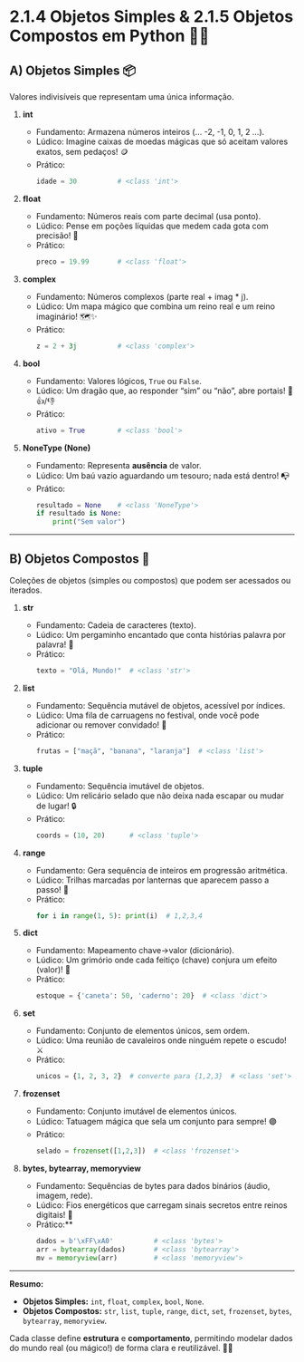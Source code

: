 # 2.1.4 Objetos Simples & 2.1.5 Objetos Compostos em Python 🐍✨

## A) Objetos Simples 📦  
Valores indivisíveis que representam uma única informação.

1. **int**  
   - Fundamento: Armazena números inteiros (… -2, -1, 0, 1, 2 …).  
   - Lúdico: Imagine caixas de moedas mágicas que só aceitam valores exatos, sem pedaços! 🪙  
   - Prático:  
     ```python
     idade = 30          # <class 'int'>
     ```

2. **float**  
   - Fundamento: Números reais com parte decimal (usa ponto).  
   - Lúdico: Pense em poções líquidas que medem cada gota com precisão! 🧪  
   - Prático:  
     ```python
     preco = 19.99       # <class 'float'>
     ```

3. **complex**  
   - Fundamento: Números complexos (parte real + imag * j).  
   - Lúdico: Um mapa mágico que combina um reino real e um reino imaginário! 🗺️✨  
   - Prático:  
     ```python
     z = 2 + 3j          # <class 'complex'>
     ```

4. **bool**  
   - Fundamento: Valores lógicos, `True` ou `False`.  
   - Lúdico: Um dragão que, ao responder “sim” ou “não”, abre portais! 🐉👍/👎  
   - Prático:  
     ```python
     ativo = True        # <class 'bool'>
     ```

5. **NoneType (None)**  
   - Fundamento: Representa **ausência** de valor.  
   - Lúdico: Um baú vazio aguardando um tesouro; nada está dentro! 📭  
   - Prático:  
     ```python
     resultado = None    # <class 'NoneType'>
     if resultado is None:
         print("Sem valor")
     ```

---

## B) Objetos Compostos 🧩  
Coleções de objetos (simples ou compostos) que podem ser acessados ou iterados.

1. **str**  
   - Fundamento: Cadeia de caracteres (texto).  
   - Lúdico: Um pergaminho encantado que conta histórias palavra por palavra! 📜  
   - Prático:  
     ```python
     texto = "Olá, Mundo!"  # <class 'str'>
     ```

2. **list**  
   - Fundamento: Sequência mutável de objetos, acessível por índices.  
   - Lúdico: Uma fila de carruagens no festival, onde você pode adicionar ou remover convidado! 🎡  
   - Prático:  
     ```python
     frutas = ["maçã", "banana", "laranja"]  # <class 'list'>
     ```

3. **tuple**  
   - Fundamento: Sequência imutável de objetos.  
   - Lúdico: Um relicário selado que não deixa nada escapar ou mudar de lugar! 🔒  
   - Prático:  
     ```python
     coords = (10, 20)      # <class 'tuple'>
     ```

4. **range**  
   - Fundamento: Gera sequência de inteiros em progressão aritmética.  
   - Lúdico: Trilhas marcadas por lanternas que aparecem passo a passo! 🏮  
   - Prático:  
     ```python
     for i in range(1, 5): print(i)  # 1,2,3,4
     ```

5. **dict**  
   - Fundamento: Mapeamento chave→valor (dicionário).  
   - Lúdico: Um grimório onde cada feitiço (chave) conjura um efeito (valor)! 🔮  
   - Prático:  
     ```python
     estoque = {'caneta': 50, 'caderno': 20}  # <class 'dict'>
     ```

6. **set**  
   - Fundamento: Conjunto de elementos únicos, sem ordem.  
   - Lúdico: Uma reunião de cavaleiros onde ninguém repete o escudo! ⚔️  
   - Prático:  
     ```python
     unicos = {1, 2, 3, 2}  # converte para {1,2,3}  # <class 'set'>
     ```

7. **frozenset**  
   - Fundamento: Conjunto imutável de elementos únicos.  
   - Lúdico: Tatuagem mágica que sela um conjunto para sempre! 🟣  
   - Prático:  
     ```python
     selado = frozenset([1,2,3])  # <class 'frozenset'>
     ```

8. **bytes, bytearray, memoryview**  
   - Fundamento: Sequências de bytes para dados binários (áudio, imagem, rede).  
   - Lúdico: Fios energéticos que carregam sinais secretos entre reinos digitais! 🔌  
   - Prático:**  
     ```python
     dados = b'\xFF\xA0'          # <class 'bytes'>
     arr = bytearray(dados)       # <class 'bytearray'>
     mv = memoryview(arr)         # <class 'memoryview'>
     ```

---

**Resumo:**  
- **Objetos Simples:** `int`, `float`, `complex`, `bool`, `None`.  
- **Objetos Compostos:** `str`, `list`, `tuple`, `range`, `dict`, `set`, `frozenset`, `bytes`, `bytearray`, `memoryview`.  

Cada classe define **estrutura** e **comportamento**, permitindo modelar dados do mundo real (ou mágico!) de forma clara e reutilizável. 🚀🐍